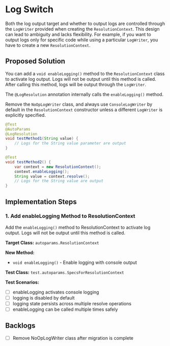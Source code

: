# Log Switch

Both the log output target and whether to output logs are controlled through the `LogWriter` provided when creating the `ResolutionContext`. This design can lead to ambiguity and lacks flexibility. For example, if you want to output logs only for specific code while using a particular `LogWriter`, you have to create a new `ResolutionContext`.

## Proposed Solution
You can add a `void enableLogging()` method to the `ResolutionContext` class to activate log output. Logs will not be output until this method is called. After calling this method, logs will be output through the `LogWriter`.

The `@LogResolution` annotation internally calls the `enableLogging()` method.

Remove the `NoOpLogWriter` class, and always use `ConsoleLogWriter` by default in the `ResolutionContext` constructor unless a different `LogWriter` is explicitly specified.

```java
@Test
@AutoParams
@LogResolution
void testMethod1(String value) {
    // Logs for the String value parameter are output
}

@Test
void testMethod2() {
    var context = new ResolutionContext();
    context.enableLogging();
    String value = context.resolve();
    // Logs for the String value are output
}
```

## Implementation Steps

### 1. Add enableLogging Method to ResolutionContext

Add the `enableLogging()` method to ResolutionContext to activate log output. Logs will not be output until this method is called.

**Target Class:** `autoparams.ResolutionContext`

**New Method:**
- `void enableLogging()` - Enable logging with console output

**Test Class:** `test.autoparams.SpecsForResolutionContext`

**Test Scenarios:**
- [ ] enableLogging activates console logging
- [ ] logging is disabled by default
- [ ] logging state persists across multiple resolve operations
- [ ] enableLogging can be called multiple times safely

## Backlogs

- [ ] Remove NoOpLogWriter class after migration is complete
